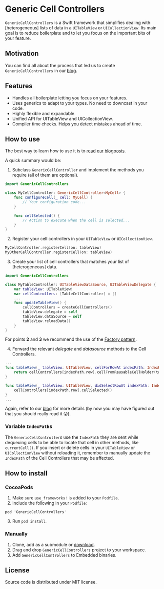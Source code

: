 # Generic Cell Controllers

`GenericCellControllers` is a Swift framework that simplifies dealing with [heterogeneous] lists of data in a `UITableView` or `UICollectionView`. Its main goal is to reduce boilerplate and to let you focus on the important bits of your feature.

## Motivation
You can find all about the process that led us to create `GenericCellControllers` in our [blog](https://tech.busuu.com/dealing-with-different-kinds-of-cells-in-swift-part-1-of-3-18c6cd10a0b3).

## Features
- Handles all boilerplate letting you focus on your features.
- Uses generics to adapt to your types. No need to downcast in your code.
- Highly flexible and expandable.
- Unified API for UITableView and UICollectionView.
- Compiler time checks. Helps you detect mistakes ahead of time.

## How to use
The best way to learn how to use it is to [read](https://tech.busuu.com/dealing-with-different-kinds-of-cells-in-swift-part-1-of-3-18c6cd10a0b3) [our](https://tech.busuu.com/dealing-with-different-kinds-of-cells-in-swift-part-2-of-3-3fe73b0c50c6) [blogposts](https://tech.busuu.com/dealing-with-different-kinds-of-cells-in-swift-part-3-of-3-80275e29513b).

A quick summary would be:
1. Subclass `GenericCellController` and implement the methods you require (all of them are optional).
```swift
import GenericCellControllers

class MyCellController: GenericCellController<MyCell> {
    func configureCell(_ cell: MyCell) {
        // Your configuration code...
    }
    
    func cellSelected() {
        // Action to execute when the cell is selected...
    }
}
```
2. Register your cell controllers in your `UITableView` or `UICollectionView`.
```swift
MyCellController.registerCell(on: tableView)
MyOtherCellController.registerCell(on: tableView)
````
3. Create your list of cell controllers that matches your list of [heterogeneous] data.
```swift
import GenericCellControllers

class MyTableController: UITableViewDataSource, UITableViewDelegate {
    var tableView: UITableView!
    var cellControllers: [TableCellController] = []
    ...
    func updateTableView() {
        cellControllers = createCellControllers()
        tableView.delegate = self
        tableView.dataSource = self
        tableView.reloadData()
    }
}
```
For points **2** and **3** we recommend the use of the [Factory pattern](https://tech.busuu.com/dealing-with-different-kinds-of-cells-in-swift-part-1-of-3-18c6cd10a0b3#4b40).

4. Forward the relevant *delegate* and *datasource* methods to the Cell Controllers.
```swift
...
func tableView(_ tableView: UITableView, cellForRowAt indexPath: IndexPath) -> UITableViewCell {
    return cellControllers[indexPath.row].cellFromReusableCellHolder(tableView, forIndexPath: indexPath)
}

func tableView(_ tableView: UITableView, didSelectRowAt indexPath: IndexPath) {
    cellControllers[indexPath.row].cellSelected()
}
...
```
Again, refer to our [blog](https://tech.busuu.com/dealing-with-different-kinds-of-cells-in-swift-part-1-of-3-18c6cd10a0b3) for more details (by now you may have figured out that you should really read it 😜).
### Variable `IndexPath`s
The `GenericCellController`s use the `IndexPath` they are sent while dequeuing cells to be able to locate that cell in other methods, like `currentCell()`. If you insert or delete cells in your `UITableView` or `UICollectionView` without reloading it, remember to manually update the `IndexPath` of the Cell Controllers that may be affected.
## How to install
### CocoaPods
1. Make sure `use_frameworks!` is added to your `Podfile`.
2. Include the following in your `Podfile`:
```
pod 'GenericCellControllers'
```
3. Run `pod install`.
### Manually
1. Clone, add as a submodule or [download](https://github.com/Busuu/generic-cell-controllers/archive/master.zip).
2. Drag and drop `GenericCellControllers` project to your workspace.
3. Add `GenericCellControllers` to Embedded binaries.
## License
Source code is distributed under MIT license.